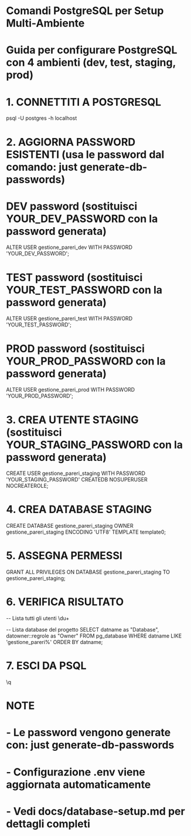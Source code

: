 # Comandi PostgreSQL per Setup Multi-Ambiente

# Guida per configurare PostgreSQL con 4 ambienti (dev, test, staging, prod)

# 1. CONNETTITI A POSTGRESQL

psql -U postgres -h localhost

# 2. AGGIORNA PASSWORD ESISTENTI (usa le password dal comando: just generate-db-passwords)

# DEV password (sostituisci YOUR_DEV_PASSWORD con la password generata)

ALTER USER gestione_pareri_dev WITH PASSWORD 'YOUR_DEV_PASSWORD';

# TEST password (sostituisci YOUR_TEST_PASSWORD con la password generata)

ALTER USER gestione_pareri_test WITH PASSWORD 'YOUR_TEST_PASSWORD';

# PROD password (sostituisci YOUR_PROD_PASSWORD con la password generata)

ALTER USER gestione_pareri_prod WITH PASSWORD 'YOUR_PROD_PASSWORD';

# 3. CREA UTENTE STAGING (sostituisci YOUR_STAGING_PASSWORD con la password generata)

CREATE USER gestione_pareri_staging WITH
PASSWORD 'YOUR_STAGING_PASSWORD'
CREATEDB
NOSUPERUSER
NOCREATEROLE;

# 4. CREA DATABASE STAGING

CREATE DATABASE gestione_pareri_staging
OWNER gestione_pareri_staging
ENCODING 'UTF8'
TEMPLATE template0;

# 5. ASSEGNA PERMESSI

GRANT ALL PRIVILEGES ON DATABASE gestione_pareri_staging TO gestione_pareri_staging;

# 6. VERIFICA RISULTATO

-- Lista tutti gli utenti
\du+

-- Lista database del progetto
SELECT datname as "Database", datowner::regrole as "Owner"
FROM pg_database
WHERE datname LIKE 'gestione_pareri%'
ORDER BY datname;

# 7. ESCI DA PSQL

\q

# NOTE

# - Le password vengono generate con: just generate-db-passwords

# - Configurazione .env viene aggiornata automaticamente

# - Vedi docs/database-setup.md per dettagli completi
